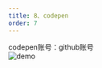 ```yaml
---
title: 8、codepen
order: 7
---
```

codepen账号：github账号   
![demo](https://robin2017.github.io/node-notes/images/codepen.jpg)

 